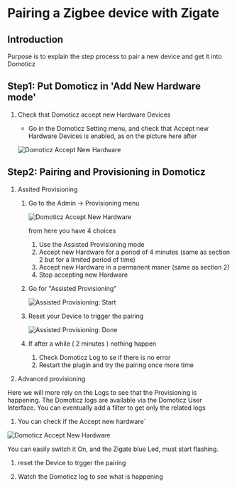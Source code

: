 # Pairing a Zigbee device with Zigate


## Introduction

Purpose is to explain the step process to pair a new device and get it into Domoticz


## Step1: Put Domoticz in 'Add New Hardware mode'

1. Check that Domoticz accept new Hardware Devices
   * Go in the Domoticz Setting menu, and check that Accept new Hardware Devices is enabled, as on the picture here after
   
   ![Domoticz Accept New Hardware](https://github.com/pipiche38/Domoticz-Zigate-Wiki/blob/master/Images/DzHardwareMode.png)


## Step2: Pairing and Provisioning in Domoticz

1. Assited Provisioning

   1. Go to the Admin -> Provisioning menu

      ![Domoticz Accept New Hardware](https://github.com/pipiche38/Domoticz-Zigate-Wiki/blob/master/Images//Provisionning_1.png)
 
      from here you have 4 choices

      1. Use the Assisted Provisioning mode
      1. Accept new Hardware for a period of 4 minutes (same as section 2 but for a limited period of time)
      1. Accept new Hardware in a permanent maner (same as section 2)
      1. Stop accepting new Hardware
   
   1. Go for "Assisted Provisioning"

      ![Assisted Provisioning: Start](https://github.com/pipiche38/Domoticz-Zigate-Wiki/blob/master/Images/Provisionning_2.png)

   1. Reset your Device to trigger the pairing

      ![Assisted Provisioning: Done](https://github.com/pipiche38/Domoticz-Zigate-Wiki/blob/master/Images/Provisionning_3.png)

   1. If after a while ( 2 minutes ) nothing happen
   
      1. Check Domoticz Log to se if there is no error
      1. Restart the plugin and try the pairing once more time
      
1. Advanced provisioning

Here we will more rely on the Logs to see that the Provisioning is happening. The Domoticz logs are available via the Domoticz User Interface. 
You can eventually add a filter to get only the related logs

  1. You can check if the Accept new hardware`
  
  ![Domoticz Accept New Hardware](https://github.com/pipiche38/Domoticz-Zigate-Wiki/blob/master/Images/Dashboard_Accept_new_Hardware.png)
  
  You can easily switch it On, and the Zigate blue Led, must start flashing.
  
  1. reset the Device to trgger the pairing
  
  1. Watch the Domoticz log to see what is happening
  
  
